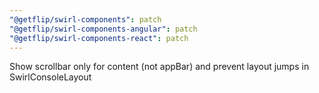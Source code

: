 ```yaml
---
"@getflip/swirl-components": patch
"@getflip/swirl-components-angular": patch
"@getflip/swirl-components-react": patch
---
```


Show scrollbar only for content (not appBar) and prevent layout jumps in
SwirlConsoleLayout
